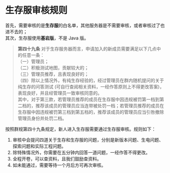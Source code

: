 # 生存服审核规则

首先，需要审核的是**生存服**的白名单，其他服务器是不需要审核，或者审核过了也进不去的；  
其次，生存服使用**基岩版**，不是 Java 版。

> **第四十九条** 对于生存服务器而言，申请加入的新成员需要满足以下几点中的任意一条：  
（一）管理员；  
（二）积极测试地图，贡献较大的；  
（三）管理员推荐，且表现良好的；  
（四）除以上情况外，有纯生存经验的，经过管理员在群内随机提问的关于纯生存的问答测试 (可自行查阅相关资料，一经作答原则上不得更改答案)，表现良好，并且经管理员一致审核同意的。  
其中，对于第三款，若管理员推荐的成员在生存服中因违规被罚第一档到第二档的，推荐该成员的管理员应当连带被处罚一档；若管理员推荐的成员在生存服中因违规被罚第三档到第五档的，推荐该成员的管理员应当引咎撤除管理员身份并处罚二档。

按照群规第四十九条规定，新人进入生存服需要通过生存服审核。规则如下：

1. 审核中会提问四道关于生存和生存服的问题，分别是新版本问题、生电问题、探索问题和实际工程问题。
2. 除特殊情况外，你需要在五分钟内回答一道问题，一经作答不得更改。
3. 全程开卷，可以查资料，且我们鼓励查资料。
4. 如未能通过，需要等待一个月后方可再次审核。

